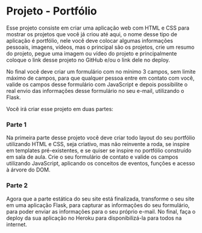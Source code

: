# Projeto - Portfólio

Esse projeto consiste em criar uma aplicação web com HTML e CSS para mostrar os projetos que você já criou até aqui, o nome desse tipo de aplicação é portfólio, nele você deve colocar algumas informações pessoais, imagens, vídeos, mas o principal são os projetos, crie um resumo do projeto, pegue uma imagem ou vídeo do projeto e principalmente coloque o link desse projeto no GitHub e/ou o link dele no deploy.

No final você deve criar um formulário com no mínimo 3 campos, sem limite máximo de campos, para que qualquer pessoa entre em contato com você, valide os campos desse formulário com JavaScript e depois possibilite o real envio das informações desse formulário no seu e-mail, utilizando o Flask.

Você irá criar esse projeto em duas partes:

### Parte 1
Na primeira parte desse projeto você deve criar todo layout do seu portfólio utilizando HTML e CSS, seja criativo, mas não reinvente a roda, se inspire em templates pré-existentes, e se quiser se inspire no portfólio construído em sala de aula. Crie o seu formulário de contato e valide os campos utilizando JavaScript, aplicando os conceitos de eventos, funções e acesso à árvore do DOM.

### Parte 2
Agora que a parte estática do seu site está finalizada, transforme o seu site em uma aplicação Flask, para capturar as informações do seu formulário, para poder enviar as informações para o seu próprio e-mail. No final, faça o deploy da sua aplicação no Heroku para disponibilizá-la para todos na internet.

